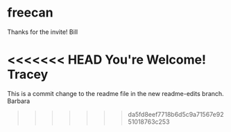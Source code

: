 # freecan
Thanks for the invite!
Bill

<<<<<<< HEAD
You're Welcome!
Tracey
=======
This is a commit change to the readme file in the new readme-edits branch.
Barbara
>>>>>>> da5fd8eef7718b6d5c9a71567e9251018763c253
